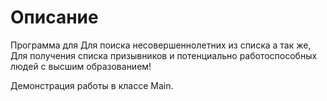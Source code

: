 # Описание

Программа для Для поиска несовершеннолетних из списка а так же, Для получения списка призывников и потенциально работоспособных людей с высшим образованием!

Демонстрация работы в классе Main.